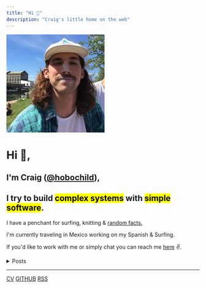 ```yaml
---
title: "Hi 👋"
description: "Craig's little home on the web"
---
```



![A picture of Craig with too much suntan lotion on his nose.](./profile.webp#round)

# Hi 👋,

## I'm Craig ([@hobochild](https://github.com/hobochild)), 
## I try to build <mark>complex systems</mark> with <mark>simple software</mark>.

I have a penchant for surfing, knitting & [random facts.](/til)

I'm currently traveling in Mexico working on my Spanish & Surfing. 

If you'd like to work with me or simply chat you can reach me [here](mailto:website@craigmulligan.com) ✌️.

<details>
<summary>Posts</summary>

- [A brief introduction to PEP 582](posts/pep-582)
- [A GKE Horror story.](posts/gke-horror-story)
- [Packaging a deno app with Docker](posts/deno-demo)
- [A simple approach to testing next.js apps](posts/testing)
- [Reimagining Chat](posts/chat)
- [Why dont APIs have the --help option?](posts/help)

</details>

---

[CV](/cv) [GITHUB](https://github.com/hobochild) [RSS](/atom.xml)
